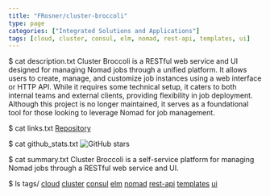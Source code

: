 ```yaml
---
title: "FRosner/cluster-broccoli"
type: page
categories: ["Integrated Solutions and Applications"]
tags: [cloud, cluster, consul, elm, nomad, rest-api, templates, ui]
---
```


$ cat description.txt
Cluster Broccoli is a RESTful web service and UI designed for managing Nomad jobs through a unified platform. It allows users to create, manage, and customize job instances using a web interface or HTTP API. While it requires some technical setup, it caters to both internal teams and external clients, providing flexibility in job deployment. Although this project is no longer maintained, it serves as a foundational tool for those looking to leverage Nomad for job management.

$ cat links.txt
[Repository](https://github.com/FRosner/cluster-broccoli)

$ cat github_stats.txt
![GitHub stars](https://img.shields.io/github/stars/FRosner/cluster-broccoli?style=social)


$ cat summary.txt
Cluster Broccoli is a self-service platform for managing Nomad jobs through a RESTful web service and UI.


$ ls tags/
[cloud](/tags/cloud/)
[cluster](/tags/cluster/)
[consul](/tags/consul/)
[elm](/tags/elm/)
[nomad](/tags/nomad/)
[rest-api](/tags/rest-api/)
[templates](/tags/templates/)
[ui](/tags/ui/)

